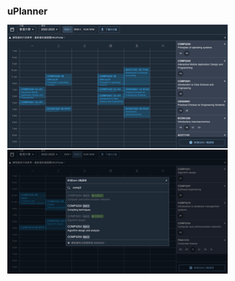 ## uPlanner

<img src="docs/screenshot-01.png" alt="Screenshot">
<img src="docs/screenshot-02.png" alt="Screenshot">
